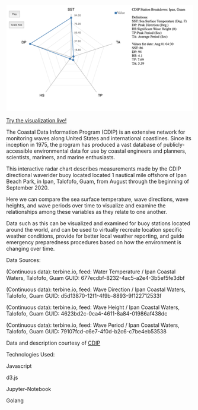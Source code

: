 ![](https://github.com/thenick775/terbine_visualizations/blob/master/cdip_ipan_vis/graphics/demo.png)

[Try the visualization live!](https://raw.githack.com/thenick775/terbine_visualizations/livepreview/cdip_ipan_vis/cdip_vid_src/cdip_ipan/src/radarchart.html)

The Coastal Data Information Program (CDIP) is an extensive network for monitoring waves along United States and international coastlines.
Since its inception in 1975, the program has produced a vast database of publicly-accessible environmental data for use by coastal engineers and planners,
scientists, mariners, and marine enthusiasts.

This interactive radar chart describes measurements made by the CDIP directional waverider buoy
located located 1 nautical mile offshore of Ipan Beach Park, in Ipan, Talofofo, Guam, from August through the beginning of September 2020.

Here we can compare the sea surface temperature, wave directions, wave heights, and wave periods 
over time to visualize and examine the relationships among these variables as they relate to one another.

Data such as this can be visualized and examined for buoy stations located around the world, and can be used to 
virtually recreate location specific weather conditions, provide for better local weather reporting, and guide emergency preparedness
procedures based on how the environment is changing over time.


Data Sources:

(Continuous data): terbine.io, feed: Water Temperature / Ipan Coastal Waters, Talofofo, Guam GUID: 677ecdbf-8232-4ac5-a2e4-3b5ef5fe3dbf

(Continuous data): terbine.io, feed: Wave Direction / Ipan Coastal Waters, Talofofo, Guam GUID: d5d13870-12f1-4f9b-8893-9f122712533f

(Continuous data): terbine.io, feed: Wave Height / Ipan Coastal Waters, Talofofo, Guam GUID: 4623bd2c-0ca4-4611-8a84-01986af438dc

(Continuous data): terbine.io, feed: Wave Period / Ipan Coastal Waters, Talofofo, Guam GUID: 79107fcd-c6e7-4f0d-b2c6-c7be4eb53538

Data and description courtesy of <a href=https://cdip.ucsd.edu/>CDIP</a>

Technologies Used:

Javascript

d3.js

Jupyter-Notebook

Golang
